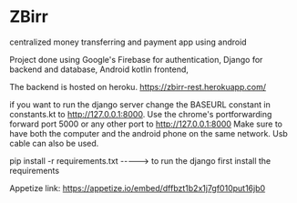 # ZBirr
centralized money transferring and payment app using android

Project done using Google's Firebase for authentication,
                   Django for backend and database,
                   Android kotlin frontend,
                   
The backend is hosted on heroku. https://zbirr-rest.herokuapp.com/

if you want to run the django server change the BASEURL constant in constants.kt to http://127.0.0.1:8000. Use the chrome's portforwarding forward port 5000 or any other port to http://127.0.0.1:8000
Make sure to have both the computer and the android phone on the same network. Usb cable can also be used.

pip install -r requirements.txt -----> to run the django first install the requirements

Appetize link: https://appetize.io/embed/dffbzt1b2x1j7gf010put16jb0
